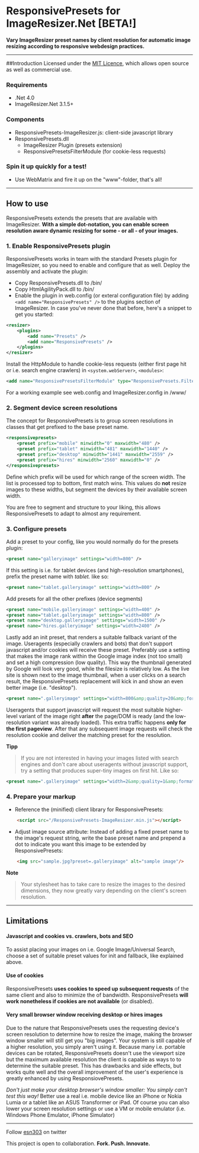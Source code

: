 # ResponsivePresets for ImageResizer.Net [BETA!]
**Vary ImageResizer preset names by client resolution for automatic image resizing according to responsive webdesign practices.**

---

##Introduction
Licensed under the [MIT Licence](http://www.opensource.org/licenses/mit-license.php), which allows open source as well as commercial use.

### Requirements
* .Net 4.0
* ImageResizer.Net 3.1.5+

### Components
* ResponsivePresets-ImageResizer.js: client-side javascript library
* ResponsivePresets.dll
  * ImageResizer Plugin (presets extension)
  * ResponsivePresetsFilterModule (for cookie-less requests)

### Spin it up quickly for a test!
* Use WebMatrix and fire it up on the "www"-folder, that's all!

----

## How to use

ResponsivePresets extends the presets that are available with ImageResizer. **With a simple dot-notation, you can enable screen resolution aware dynamic resizing for some - or all - of your images.**

### 1. Enable ResponsivePresets plugin

ResponsivePresets works in team with the standard Presets plugin for ImageResizer, so you need to enable and configure that as well. Deploy the assembly and activate the plugin:
* Copy ResponsivePresets.dll to /bin/
* Copy HtmlAgilityPack.dll to /bin/
* Enable the plugin in web.config (or exteral configuration file) by adding `<add name="ResponsivePresets" />` to the plugins section of ImageResizer. In case you've never done that before, here's a snippet to get you started:

```xml
<resizer>  
	<plugins>  
		<add name="Presets" />  
		<add name="ResponsivePresets" />  
	</plugins>  
</resizer>  
```
Install the HttpModule to handle cookie-less requests (either first page hit or i.e. search engine crawlers) in `<system.webServer>`, `<modules>`:

```xml
<add name="ResponsivePresetsFilterModule" type="ResponsivePresets.FilterModule.RegisterFilterModule, ResponsivePresets"/>
```

For a working example see web.config and ImageResizer.config in /www/

### 2. Segment device screen resolutions
The concept for ResponsivePresets is to group screen resolutions in classes that get prefixed to the base preset name.

```xml
<responsivepresets>
	<preset prefix="mobile" minwidth="0" maxwidth="480" />
	<preset prefix="tablet" minwidth="481" maxwidth="1440" />
	<preset prefix="desktop" minwidth="1441" maxwidth="2559" />
	<preset prefix="hires" minwidth="2560" maxwidth="0" />
</responsivepresets>
```
 
Define which prefix will be used for which range of the screen width. The list is processed top to bottom, first match wins. This values do **not** resize images to these widths, but segment the devices by their available screen width.
 
You are free to segment and structure to your liking, this allows ResponsivePresets to adapt to almost any requirement.

### 3. Configure presets
Add a preset to your config, like you would normally do for the presets plugin:
    
```xml
<preset name="galleryimage" settings="width=800" />
```

If this setting is i.e. for tablet devices (and high-resolution smartphones), prefix the preset name with *tablet.* like so:
    
```xml
<preset name="tablet.galleryimage" settings="width=800" />
```

Add presets for all the other prefixes (device segments)
    
```xml
<preset name="mobile.galleryimage" settings="width=400" />
<preset name="tablet.galleryimage" settings="width=800" />
<preset name="desktop.galleryimage" settings="width=1500" />
<preset name="hires.galleryimage" settings="width=2400" />
```

Lastly add an init preset, that renders a suitable fallback variant of the image. Useragents (especially crawlers and bots) that don't support javascript and/or cookies will receive these preset. Preferably use a setting that makes the image rank within the Google image index (not too small) and set a high compression (low quality). This way the thumbnail generated by Google will look very good, while the filesize is relatively low. As the live site is shown next to the image thumbnail, when a user clicks on a search result, the ResponsivePresets replacement will kick in and show an even better image (i.e. "desktop").

```xml
<preset name=".galleryimage" settings="width=800&amp;quality=20&amp;format=jpg" />
```

Useragents that support javascript will request the most suitable higher-level variant of the image right **after** the page/DOM is ready (and the low-resolution variant was already loaded). This extra traffic happens **only for the first pageview**. After that any subsequent image requests will check the resolution cookie and deliver the matching preset for the resolution.

**Tipp**
>If you are not interested in having your images listed with search engines and don't care about useragents without javascript support, try a setting that produces super-tiny images on first hit. Like so:

```xml
<preset name=".galleryimage" settings="width=2&amp;quality=1&amp;format=jpg" />
```

### 4. Prepare your markup
* Reference the (minified) client library for ResponsivePresets:

```html
	<script src="/ResponsivePresets-ImageResizer.min.js"></script>
```

* Adjust image source attribute: Instead of adding a fixed preset name to the image's request string, write the base preset name and prepend a dot to indicate you want this image to be extended by ResponsivePresets:

```html
	<img src="sample.jpg?preset=.galleryimage" alt="sample image"/>
```

**Note**
>Your stylesheet has to take care to resize the images to the desired dimensions, they now greatly vary depending on the client's screen resolution.

----

## Limitations

#### Javascript and cookies vs. crawlers, bots and SEO
To assist placing your images on i.e. Google Image/Universal Search, choose a set of suitable preset values for init and fallback, like explained above.

#### Use of cookies
ResponsivePresets **uses cookies to speed up subsequent requests** of the same client and also to minimize the of bandwidth. ResponsivePresets **will work nonetheless if cookies are not available** (or disabled). 

#### Very small browser window receiving desktop or hires images
Due to the nature that ResponsivePresets uses the requesting device's screen resolution to determine how to resize the image, making the browser window smaller will still get you "big images". Your system is still capable of a higher resolution, you simply aren't using it. Because many i.e. portable devices can be rotated, ResponsivePresets doesn't use the viewport size but the maximum available resolution the client is capable as ways to to determine the suitable preset. This has drawbacks and side effects, but works quite well and the overall improvement of the user's experience is greatly enhanced by using ResponsiovePresets.

*Don't just make your desktop browser's window smaller: You simply can't test this way!* Better use a real i.e. mobile device like an iPhone or Nokia Lumia or a tablet like an ASUS Transformer or iPad. Of course you can also lower your screen resolution settings or use a VM or mobile emulator (i.e. Windows Phone Emulator, iPhone Simulator)

----

Follow [esn303](https://twitter.com/#!/esn303) on twitter

This project is open to collaboration. **Fork. Push. Innovate.**


